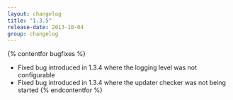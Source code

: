 ```yaml
---
layout: changelog
title: "1.3.5"
release-date: 2013-10-04
group: changelog
---
```


{% contentfor bugfixes %}
* Fixed bug introduced in 1.3.4 where the logging level was not configurable
* Fixed bug introduced in 1.3.4 where the updater checker was not being started
{% endcontentfor %}